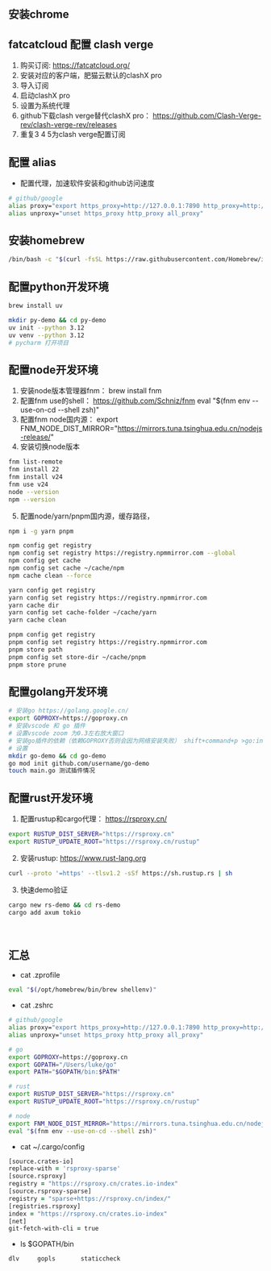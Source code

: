 ## 安装chrome

## fatcatcloud 配置 clash verge
1. 购买订阅: https://fatcatcloud.org/
2. 安装对应的客户端，肥猫云默认的clashX pro
3. 导入订阅
4. 启动clashX pro
5. 设置为系统代理
6. github下载clash verge替代clashX pro： https://github.com/Clash-Verge-rev/clash-verge-rev/releases
7. 重复3 4 5为clash verge配置订阅

## 配置 alias
- 配置代理，加速软件安装和github访问速度
```zsh
# github/google
alias proxy="export https_proxy=http://127.0.0.1:7890 http_proxy=http://127.0.0.1:7890 all_proxy=socks5://127.0.0.1:7890"
alias unproxy="unset https_proxy http_proxy all_proxy"
```

## 安装homebrew
```zsh
/bin/bash -c "$(curl -fsSL https://raw.githubusercontent.com/Homebrew/install/HEAD/install.sh)"
```

## 配置python开发环境
```zsh
brew install uv

mkdir py-demo && cd py-demo
uv init --python 3.12
uv venv --python 3.12
# pycharm 打开项目
```

## 配置node开发环境
1. 安装node版本管理器fnm： brew install fnm
2. 配置fnm use的shell： https://github.com/Schniz/fnm  eval "$(fnm env --use-on-cd --shell zsh)"
3. 配置fnm node国内源： export FNM_NODE_DIST_MIRROR="https://mirrors.tuna.tsinghua.edu.cn/nodejs-release/"
4. 安装切换node版本
```zsh
fnm list-remote
fnm install 22
fnm install v24
fnm use v24
node --version
npm --version
```
5. 配置node/yarn/pnpm国内源，缓存路径，
```zsh
npm i -g yarn pnpm

npm config get registry 
npm config set registry https://registry.npmmirror.com --global
npm config get cache
npm config set cache ~/cache/npm
npm cache clean --force

yarn config get registry
yarn config set registry https://registry.npmmirror.com
yarn cache dir
yarn config set cache-folder ~/cache/yarn
yarn cache clean

pnpm config get registry
pnpm config set registry https://registry.npmmirror.com
pnpm store path
pnpm config set store-dir ~/cache/pnpm
pnpm store prune
```

## 配置golang开发环境
```zsh
# 安装go https://golang.google.cn/
export GOPROXY=https://goproxy.cn
# 安装vscode 和 go 插件
# 设置vscode zoom 为0.3左右放大窗口
# 安装go插件的依赖（依赖GOPROXY否则会因为网络安装失败） shift+command+p >go:install/update tools  gopls + staticcheck + dlv 
# 设置
mkdir go-demo && cd go-demo
go mod init github.com/username/go-demo
touch main.go 测试插件情况
```

## 配置rust开发环境
1. 配置rustup和cargo代理： https://rsproxy.cn/
```zsh
export RUSTUP_DIST_SERVER="https://rsproxy.cn"
export RUSTUP_UPDATE_ROOT="https://rsproxy.cn/rustup"
```

2. 安装rustup: https://www.rust-lang.org
```zsh
curl --proto '=https' --tlsv1.2 -sSf https://sh.rustup.rs | sh
```
3. 快速demo验证
```zsh
cargo new rs-demo && cd rs-demo
cargo add axum tokio
```

<br>

## 汇总
- cat .zprofile
```zsh
eval "$(/opt/homebrew/bin/brew shellenv)"
```

- cat .zshrc
```zsh
# github/google
alias proxy="export https_proxy=http://127.0.0.1:7890 http_proxy=http://127.0.0.1:7890 all_proxy=socks5://127.0.0.1:7890"
alias unproxy="unset https_proxy http_proxy all_proxy"

# go 
export GOPROXY=https://goproxy.cn
export GOPATH="/Users/luke/go"
export PATH="$GOPATH/bin:$PATH"

# rust
export RUSTUP_DIST_SERVER="https://rsproxy.cn"
export RUSTUP_UPDATE_ROOT="https://rsproxy.cn/rustup"

# node
export FNM_NODE_DIST_MIRROR="https://mirrors.tuna.tsinghua.edu.cn/nodejs-release/"
eval "$(fnm env --use-on-cd --shell zsh)"
```

- cat ~/.cargo/config
```zsh
[source.crates-io]
replace-with = 'rsproxy-sparse'
[source.rsproxy]
registry = "https://rsproxy.cn/crates.io-index"
[source.rsproxy-sparse]
registry = "sparse+https://rsproxy.cn/index/"
[registries.rsproxy]
index = "https://rsproxy.cn/crates.io-index"
[net]
git-fetch-with-cli = true
```

- ls $GOPATH/bin
```text
dlv		gopls		staticcheck
```